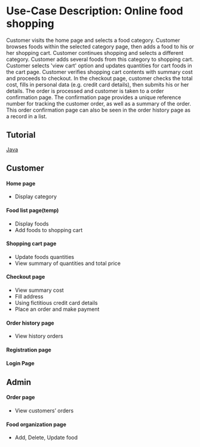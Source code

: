 
# Use-Case Description: Online food shopping
Customer visits the home page and selects a food category. Customer browses foods within the selected category page, then adds a food to his or her shopping cart. Customer continues shopping and selects a different category. Customer adds several foods from this category to shopping cart. Customer selects 'view cart' option and updates quantities for cart foods in the cart page. Customer verifies shopping cart contents with summary cost and proceeds to checkout. In the checkout page, customer checks the total cost, fills in personal data (e.g. credit card details), then submits his or her details. The order is processed and customer is taken to a order confirmation page. The confirmation page provides a unique reference number for tracking the customer order, as well as a summary of the order. This order confirmation page can also be seen in the order history page as a record in a list.

## Tutorial 
[Java](https://netbeans.org/kb/docs/javaee/ecommerce/design.html#architecture)

## Customer

#### Home page
  - Display category

#### Food list page(temp)
  - Display foods
  - Add foods to shopping cart

#### Shopping cart page
  - Update foods quantities
  - View summary of quantities and total price

#### Checkout page
  - View summary cost
  - Fill address
  - Using fictitious credit card details
  - Place an order and make payment

#### Order history page
  - View history orders

#### Registration page

#### Login Page

## Admin

#### Order page
  - View customers’ orders

#### Food organization page
  - Add, Delete, Update food
